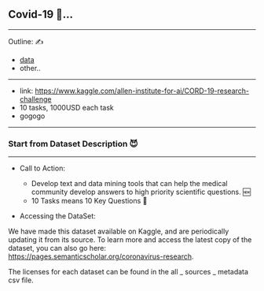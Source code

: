 
## Covid-19 🦜...

---
Outline: ✍️
- [data](#data)
- other..



---

- link: https://www.kaggle.com/allen-institute-for-ai/CORD-19-research-challenge
- 10 tasks, 1000USD each task
- gogogo

--- 

<a name="data"></a>

### Start from Dataset Description 😈

---

- Call to Action:
    -  Develop text and data mining tools that can help the medical community develop answers to high priority scientific questions. 🆕
    -  10 Tasks means  10 Key Questions 🥶
    
- Accessing the DataSet:

We have made this dataset available on Kaggle, and are periodically updating it from its source. To learn more and access the latest copy of the dataset, you can also go here: https://pages.semanticscholar.org/coronavirus-research.

The licenses for each dataset can be found in the all _ sources _ metadata csv file.







    